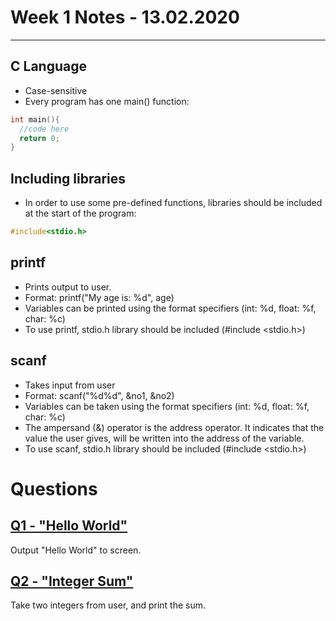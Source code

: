 # Week 1 Notes - 13.02.2020
---

## C Language

* Case-sensitive
* Every program has one main() function: 

```c 
int main(){
  //code here
  return 0;
}
```

## Including libraries

* In order to use some pre-defined functions, libraries should be included at the start of the program:

```c 
#include<stdio.h>
```

## printf

* Prints output to user. 
* Format: printf("My age is: %d", age)
* Variables can be printed using the format specifiers (int: %d, float: %f, char: %c)
* To use printf, stdio.h library should be included (#include <stdio.h>)

## scanf

* Takes input from user
* Format: scanf("%d%d", &no1, &no2)
* Variables can be taken using the format specifiers (int: %d, float: %f, char: %c)
* The ampersand (&) operator is the address operator. It indicates that the value the user gives, will be written into the address of the variable.
* To use scanf, stdio.h library should be included (#include <stdio.h>)

# Questions

## [Q1 - "Hello World"](https://github.com/zeynepyirmibes/cmpe150-spring20/blob/test/Week%201/Q1_hello_world.c)

Output "Hello World" to screen.

## [Q2 - "Integer Sum"](https://github.com/zeynepyirmibes/cmpe150-spring20/blob/test/Week%201/Q2_int_summation.c)

Take two integers from user, and print the sum. 
